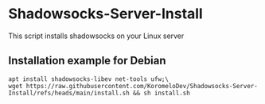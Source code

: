 # Shadowsocks-Server-Install
This script installs shadowsocks on your Linux server

## Installation example for Debian
```
apt install shadowsocks-libev net-tools ufw;\
wget https://raw.githubusercontent.com/KoromeloDev/Shadowsocks-Server-Install/refs/heads/main/install.sh && sh install.sh
```
